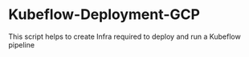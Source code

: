 # Kubeflow-Deployment-GCP
This script helps to create Infra required to deploy and run a Kubeflow pipeline
